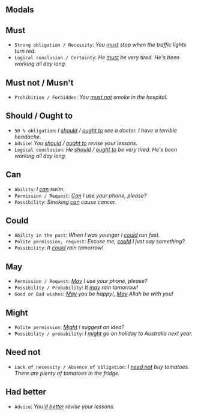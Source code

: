 ## Modals

## Must	
* `Strong obligation / Necessity`: _You <ins>must</ins> stop when the traffic lights turn red._
* `Logical conclusion / Certainty`: 	_He <ins>must</ins> be very tired. He's been working all day long._

## Must not / Musn't
* `Prohibition / Forbidden`: _You <ins>must not</ins> smoke in the hospital._

## Should / Ought to
* `50 % obligation`: _I <ins>should</ins> / <ins>ought to</ins> see a doctor. I have a terrible headache._
* `Advice`: _You <ins>should</ins> / <ins>ought to</ins> revise your lessons._
* `Logical conclusion`: _He <ins>should</ins> / <ins>ought to</ins> be very tired. He's been working all day long._

## Can
* `Ability`:	_I <ins>can</ins> swim._
* `Permission / Request`: _<ins>Can</ins> I use your phone, please?_
* `Possibility`: _Smoking <ins>can</ins> cause cancer._

## Could
* `Ability in the past`:	_When I was younger I <ins>could</ins> run fast._
* `Polite permission, request`: _Excuse me, <ins>could</ins> I just say something?_
* `Possibility`: _It <ins>could</ins> rain tomorrow!_

## May
* `Permission / Request`: _<ins>May</ins> I use your phone, please?_
* `Possibility / Probability`: _It <ins>may</ins> rain tomorrow!_
* `Good or Bad wishes`: _<ins>May</ins> you be happy!, <ins>May</ins> Allah be with you!_

## Might
* `Polite permission`: _<ins>Might</ins> I suggest an idea?_
* `Possibility / probability`: _I <ins>might</ins> go on holiday to Australia next year._

## Need not
* `Lack of necessity / Absence of obligation`: _I <ins>need not</ins> buy tomatoes. There are plenty of tomatoes in the fridge._

## Had better
* `Advice`: _You<ins>'d better</ins> revise your lessons._

